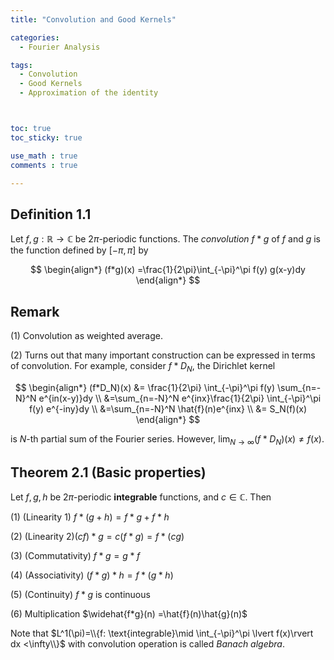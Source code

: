 ```yaml
---
title: "Convolution and Good Kernels"

categories:
  - Fourier Analysis

tags:
  - Convolution
  - Good Kernels
  - Approximation of the identity



toc: true
toc_sticky: true

use_math : true
comments : true

---
```



## Definition 1.1
Let $f,g:\mathbb{R}\to\mathbb{C}$ be $2\pi$-periodic functions. The *convolution* $f*g$ of $f$ and $g$ is the function defined by $[-\pi, \pi]$ by
  
$$
\begin{align*}
(f*g)(x) =\frac{1}{2\pi}\int_{-\pi}^\pi f(y) g(x-y)dy
\end{align*}
$$

## Remark
(1) Convolution as weighted average.

(2) Turns out that many important construction can be expressed in terms of convolution. For example, consider $f* D_N$, the Dirichlet kernel

$$
\begin{align*}
(f*D_N)(x) &= \frac{1}{2\pi} \int_{-\pi}^\pi f(y) \sum_{n=-N}^N e^{in(x-y)}dy \\
&=\sum_{n=-N}^N e^{inx}\frac{1}{2\pi} \int_{-\pi}^\pi f(y) e^{-iny}dy  \\
&=\sum_{n=-N}^N \hat{f}(n)e^{inx} \\
&= S_N(f)(x)
\end{align*}
$$

is $N$-th partial sum of the Fourier series. However, $\lim_{N\to\infty}(f*D_N)(x)\neq f(x)$.


## Theorem 2.1 (Basic properties)
Let $f,g,h$ be $2\pi$-periodic **integrable** functions, and $c\in\mathbb{C}$. Then

(1) (Linearity 1) $f*(g+h) = f*g + f*h$ 

(2) (Linearity 2)$(cf)*g= c(f*g)=f*(cg)$

(3) (Commutativity) $f*g = g*f$

(4) (Associativity) $(f*g) * h= f*(g*h)$

(5) (Continuity) $f*g$ is continuous

(6) Multiplication $\widehat{f*g}(n) =\hat{f}(n)\hat{g}(n)$

Note that $L^1(\pi)=\\{f: \text{integrable}\mid \int_{-\pi}^\pi \lvert f(x)\rvert dx <\infty\\}$ with convolution operation is called *Banach algebra*.


